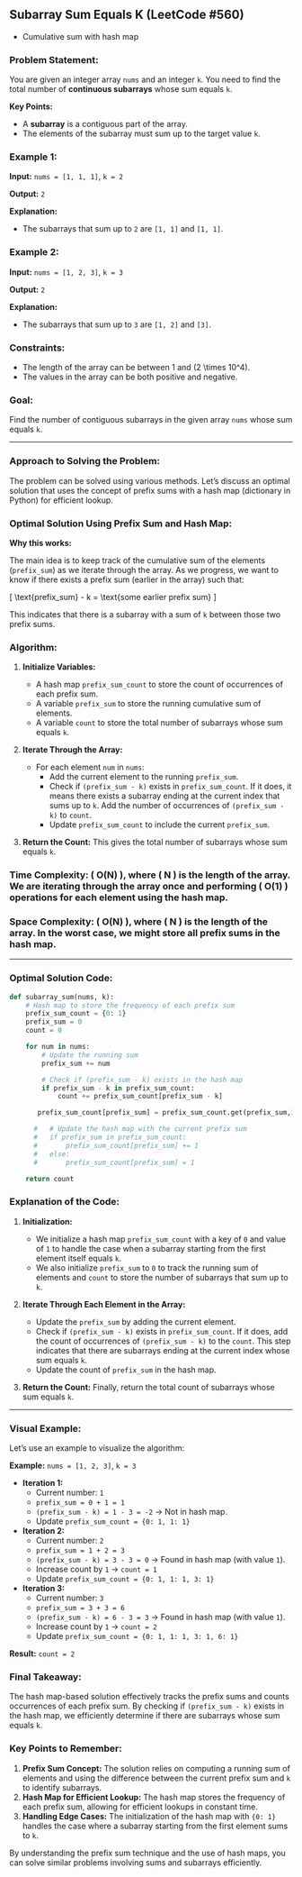 ## **Subarray Sum Equals K (LeetCode #560)**

   - Cumulative sum with hash map

### **Problem Statement:**

You are given an integer array `nums` and an integer `k`. You need to find the total number of **continuous subarrays** whose sum equals `k`.

**Key Points:**
- A **subarray** is a contiguous part of the array.
- The elements of the subarray must sum up to the target value `k`.

### **Example 1:**

**Input:** `nums = [1, 1, 1]`, `k = 2`

**Output:** `2`

**Explanation:** 
- The subarrays that sum up to `2` are `[1, 1]` and `[1, 1]`. 

### **Example 2:**

**Input:** `nums = [1, 2, 3]`, `k = 3`

**Output:** `2`

**Explanation:** 
- The subarrays that sum up to `3` are `[1, 2]` and `[3]`.

### **Constraints:**

- The length of the array can be between 1 and \(2 \times 10^4\).
- The values in the array can be both positive and negative.

### **Goal:**
Find the number of contiguous subarrays in the given array `nums` whose sum equals `k`.

---

### **Approach to Solving the Problem:**

The problem can be solved using various methods. Let’s discuss an optimal solution that uses the concept of prefix sums with a hash map (dictionary in Python) for efficient lookup.

### **Optimal Solution Using Prefix Sum and Hash Map:**

**Why this works:**

The main idea is to keep track of the cumulative sum of the elements (`prefix_sum`) as we iterate through the array. As we progress, we want to know if there exists a prefix sum (earlier in the array) such that:

\[
\text{prefix\_sum} - k = \text{some earlier prefix sum}
\]

This indicates that there is a subarray with a sum of `k` between those two prefix sums.

### **Algorithm:**

1. **Initialize Variables:**
   - A hash map `prefix_sum_count` to store the count of occurrences of each prefix sum.
   - A variable `prefix_sum` to store the running cumulative sum of elements.
   - A variable `count` to store the total number of subarrays whose sum equals `k`.

2. **Iterate Through the Array:**
   - For each element `num` in `nums`:
     - Add the current element to the running `prefix_sum`.
     - Check if `(prefix_sum - k)` exists in `prefix_sum_count`. If it does, it means there exists a subarray ending at the current index that sums up to `k`. Add the number of occurrences of `(prefix_sum - k)` to `count`.
     - Update `prefix_sum_count` to include the current `prefix_sum`.

3. **Return the Count:** This gives the total number of subarrays whose sum equals `k`.

### **Time Complexity:** \( O(N) \), where \( N \) is the length of the array. We are iterating through the array once and performing \( O(1) \) operations for each element using the hash map.

### **Space Complexity:** \( O(N) \), where \( N \) is the length of the array. In the worst case, we might store all prefix sums in the hash map.

---

### **Optimal Solution Code:**

```python
def subarray_sum(nums, k):
    # Hash map to store the frequency of each prefix sum
    prefix_sum_count = {0: 1}
    prefix_sum = 0
    count = 0

    for num in nums:
        # Update the running sum
        prefix_sum += num

        # Check if (prefix_sum - k) exists in the hash map
        if prefix_sum - k in prefix_sum_count:
            count += prefix_sum_count[prefix_sum - k]

       prefix_sum_count[prefix_sum] = prefix_sum_count.get(prefix_sum,1)+1

      #   # Update the hash map with the current prefix sum
      #   if prefix_sum in prefix_sum_count:
      #       prefix_sum_count[prefix_sum] += 1
      #   else:
      #       prefix_sum_count[prefix_sum] = 1

    return count
```

### **Explanation of the Code:**

1. **Initialization:**
   - We initialize a hash map `prefix_sum_count` with a key of `0` and value of `1` to handle the case when a subarray starting from the first element itself equals `k`.
   - We also initialize `prefix_sum` to `0` to track the running sum of elements and `count` to store the number of subarrays that sum up to `k`.

2. **Iterate Through Each Element in the Array:**
   - Update the `prefix_sum` by adding the current element.
   - Check if `(prefix_sum - k)` exists in `prefix_sum_count`. If it does, add the count of occurrences of `(prefix_sum - k)` to the `count`. This step indicates that there are subarrays ending at the current index whose sum equals `k`.
   - Update the count of `prefix_sum` in the hash map.

3. **Return the Count:** Finally, return the total count of subarrays whose sum equals `k`.

---

### **Visual Example:**

Let’s use an example to visualize the algorithm:

**Example:** `nums = [1, 2, 3]`, `k = 3`

- **Iteration 1:** 
  - Current number: `1`
  - `prefix_sum = 0 + 1 = 1`
  - `(prefix_sum - k) = 1 - 3 = -2` → Not in hash map.
  - Update `prefix_sum_count = {0: 1, 1: 1}`
- **Iteration 2:** 
  - Current number: `2`
  - `prefix_sum = 1 + 2 = 3`
  - `(prefix_sum - k) = 3 - 3 = 0` → Found in hash map (with value `1`).
  - Increase count by `1` → `count = 1`
  - Update `prefix_sum_count = {0: 1, 1: 1, 3: 1}`
- **Iteration 3:** 
  - Current number: `3`
  - `prefix_sum = 3 + 3 = 6`
  - `(prefix_sum - k) = 6 - 3 = 3` → Found in hash map (with value `1`).
  - Increase count by `1` → `count = 2`
  - Update `prefix_sum_count = {0: 1, 1: 1, 3: 1, 6: 1}`

**Result:** `count = 2`

### **Final Takeaway:**

The hash map-based solution effectively tracks the prefix sums and counts occurrences of each prefix sum. By checking if `(prefix_sum - k)` exists in the hash map, we efficiently determine if there are subarrays whose sum equals `k`.

### **Key Points to Remember:**

1. **Prefix Sum Concept:** The solution relies on computing a running sum of elements and using the difference between the current prefix sum and `k` to identify subarrays.
2. **Hash Map for Efficient Lookup:** The hash map stores the frequency of each prefix sum, allowing for efficient lookups in constant time.
3. **Handling Edge Cases:** The initialization of the hash map with `{0: 1}` handles the case where a subarray starting from the first element sums to `k`.

By understanding the prefix sum technique and the use of hash maps, you can solve similar problems involving sums and subarrays efficiently.